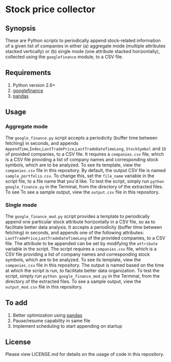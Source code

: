<h1><b>Stock price collector</b></h1>

<h2><b>Synopsis</b></h2>

These are Python scripts to periodically append stock-related information of a given list of companies in either (a) aggregate mode (multiple attributes stacked vertically) or (b) single mode (one attribute stacked horizontally), collected using the `googlefinance` module, to a CSV file.

<h2><b>Requirements</b></h2>

1. Python version 2.6+
2. [googlefinance](https://pypi.python.org/pypi/googlefinance)
3. [pandas](https://pypi.python.org/pypi/pandas/0.17.1/)

<h2><b>Usage</b></h2>

<h3> Aggregate mode </h3>

The `google_finance.py` script accepts a periodicity (buffer time between fetching) in seconds, and appends `AppendTime`,`Index`,`LastTradePrice`,`LastTradeDateTimeLong`, `StockSymbol` and `ID` of provided companies, to a CSV file. It requires a `companies.csv` file, which is a CSV file providing a list of company names and corresponding stock symbols, which are to be analyzed. To see its template, view the `companies.csv` file in this repository. By default, the output CSV file is named `sample_portfolio.csv`. To change this, set the `file_name` variable in the script file, to a file name that you'd like. To test the script, simply run `python google_finance.py` in the Terminal, from the directory of the extracted files. To see  To see a sample output, view the `output.csv` file in this repository.

<h3> Single mode </h3>

The `google_finance_mod.py` script provides a template to periodically append one particular stock attribute horizontally in a CSV file, so as to facilitate better data analysis. It accepts a periodicity (buffer time between fetching) in seconds, and appends one of the following attributes: `LastTradePrice`,`LastTradeDateTimeLong` of the provided companies, to a CSV file. The attribute to be appended can be set by modifying the `attribute` variable in the script. The script requires a `companies.csv` file, which is a CSV file providing a list of company names and corresponding stock symbols, which are to be analyzed. To see its template, view the `companies.csv` file in this repository. The output is named based on the time at which the script is run, to facilitate better data organization. To test the script, simply run `python google_finance_mod.py` in the Terminal, from the directory of the extracted files. To see a sample output, view the `output_mod.csv` file in this repository.

<h2><b>To add</b></h2>

1. Better optimization using [pandas](https://pypi.python.org/pypi/pandas/0.17.1/)
2. Pause/resume capability in same file
3. Implement scheduling to start appending on startup

<h2><b>License</b></h2>

Please view LICENSE.md for details on the usage of code in this repository.
